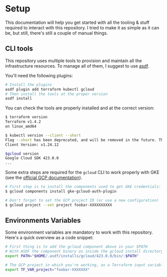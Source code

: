 # Setup

This documentation will help you get started with all the tooling & stuff required to interact with this repository.
I tried to make it as simple as it can be, but still, there's still a couple of manual things.

## CLI tools

This repository uses multiple tools to provision and maintain all the infrastructure resources.
To manage all of them, I suggest to use [asdf](https://asdf-vm.com/).

You'll need the following plugins:

```sh
# Install the plugins
asdf plugin add terraform kubectl gcloud
# Then install the tools at the proper version
asdf install
```

You can check the tools are properly installed and at the correct version:

```sh
$ terraform version
Terraform v1.4.2
on linux_amd64

$ kubectl version --client --short
Flag --short has been deprecated, and will be removed in the future. The --short output will become the default.
Client Version: v1.24.12

$gcloud version
Google Cloud SDK 423.0.0
...
```

Some extra steps are required for the `gcloud` CLI to work properly with GKE (see the [official GCP documentation](https://cloud.google.com/kubernetes-engine/docs/how-to/cluster-access-for-kubectl)).

```sh
# First step is to install the components used to get GKE credentials:
$ gcloud components install gke-gcloud-auth-plugin

# Don't forget to set the GCP project ID (or use a new configuration)
$ gcloud project --set project foobar-XXXXXXXXXX
```

## Environments Variables

Some environment variables are mandatory to work with this repository.
Here's a quick overview as a code snippet:

```sh
# First thing is to add the gcloud component above in your $PATH
# With ASDF the component binary os inside the gcloud install directory
export PATH="$HOME/.asdf/installs/gcloud/423.0.0/bin/:$PATH"

# The GCP project in which you're working, as a Terraform input variable
export TF_VAR_project="foobar-XXXXXXX"
```
